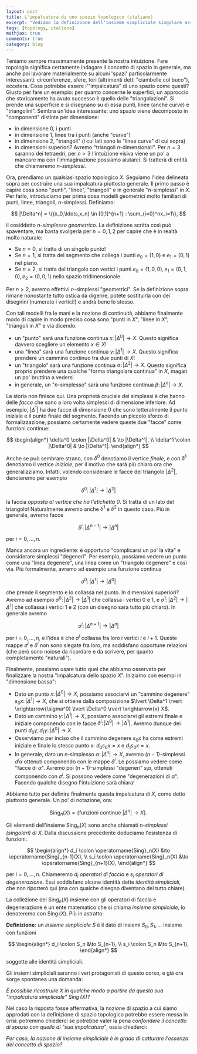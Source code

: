 ```yaml
---
layout: post
title: L'impalcatura di uno spazio topologico (italiano)
excerpt: "Vediamo la definizione dell'insieme simpliciale singolare associato ad uno spazio topologico (post in italiano)"
tags: [topology, italiano]
mathjax: true
comments: true
category: blog
---
```


Teniamo sempre massimamente presente la nostra intuizione. Fare topologia significa certamente indagare il concetto di spazio in generale, ma anche poi lavorare materialmente su alcuni 'spazi' particolarmente interessanti: circonferenze, sfere, tori (altrimenti detti "ciambelle col buco"), eccetera. Cosa potrebbe essere l'"impalcatura" di uno spazio come questi? Giusto per fare un esempio: per quanto concerne le superfici, un approccio che storicamente ha avuto successo è quello delle "triangolazioni". Si prende una superficie e si disegnano su di essa punti, linee (anche curve) e "triangolini". Sembra un'idea interessante: uno spazio viene decomposto in "componenti" distinte per dimensione:

- in dimensione $0$, i punti
- in dimensione $1$, linee tra i punti (anche "curve")
- in dimensione $2$, "triangoli" (i cui lati sono le "linee curve" di cui sopra)
- in dimensioni superiori? Avremo "triangoli $n$-dimensionali". Per $n=3$ saranno dei tetraedri, per $n>3$ l'intuizione visiva viene un po' a mancare ma con l'immaginazione possiamo aiutarci. Si tratterà di entità che chiameremo *$n$-simplessi*.

Ora, prendiamo un qualsiasi spazio topologico $X$. Seguiamo l'idea delineata sopra per costruire una sua impalcatura piuttosto generale. Il primo passo è capire cosa sono "punti", "linee", "triangoli" e in generale "$n$-simplessi" in $X$. Per farlo, introduciamo per prima cosa modelli geometrici molto familiari di punti, linee, triangoli, $n$-simplessi. Definiamo:

$$
|\Delta^n| = \{(x_0,\ldots,x_n) \in [0,1]^{n+1} : \sum_{i=0}^nx_i=1\},
$$

il cosiddetto *$n$-simplesso geometrico*. La definizione scritta così può spaventare, ma basta svolgerla per $n=0,1,2$ per capire che è in realtà molto naturale:

- Se $n=0$, si tratta di un singolo punto!
- Se $n=1$, si tratta del segmento che collega i punti $e_0=(1,0)$ e $e_1=(0,1)$ nel piano.
- Se $n=2$, si tratta del triangolo con vertici i punti $e_0=(1,0,0), e_1=(0,1,0), e_2=(0,0,1)$ nello spazio tridimensionale.

Per $n>2$, avremo effettivi $n$-simplessi "geometrici". Se la definizione sopra rimane nonostante tutto ostica da digerire, potete sostituirla con dei disegnini (numerate i vertici!) e andrà bene lo stesso.

Con tali modelli fra le mani e la nozione di continuità, abbiamo finalmente modo di capire in modo preciso cosa sono "punti in $X$", "linee in $X$", "triangoli in $X$" e via dicendo:

- un "punto" sarà una funzione continua $x \colon \lvert \Delta^0 \rvert \to X$. Questo significa davvero scegliere un elemento $x \in X$!
- una "linea" sarà una funzione continua $\gamma \colon \lvert \Delta^1 \rvert \to X$. Questo significa prendere un cammino continuo tra due punti di $X$!
- un "triangolo" sarà una funzione continua $\alpha \colon \lvert \Delta^2 \rvert \to X$. Questo significa proprio prendere una qualche "forma triangolare continua" in $X$, magari un po' bruttina a vedersi
- in generale, un "$n$-simplesso" sarà una funzione continua $\beta \colon \lvert \Delta^n \rvert \to X$.

La storia non finisce qui. Una proprietà cruciale dei simplessi è che hanno delle *facce* che sono a loro volta simplessi di dimensione inferiore. Ad esempio, $\lvert \Delta^1 \rvert$ ha due facce di dimensione $0$ che sono letteralmente il punto iniziale e il punto finale del segmento. Facendo un piccolo sforzo di formalizzazione, possiamo certamente vedere queste due "facce" come funzioni continue:

$$
\begin{align*}
\delta^0 \colon |\Delta^0| & \to |\Delta^1|, \\
\delta^1 \colon |\Delta^0| & \to |\Delta^1|.
\end{align*}
$$

Anche se può sembrare strano, con $\delta^0$ denotiamo il vertice *finale*, e con $\delta^1$ denotiamo il vertice *iniziale*, per il motivo che sarà più chiaro ora che generalizziamo. Infatti, volendo considerare le facce del triangolo $\lvert \Delta^2 \rvert$, denoteremo per esempio

$$
\delta^0 \colon |\Delta^1| \to |\Delta^2|
$$

la faccia *opposta al vertice che ha l'etichetta $0$*. Si tratta di un lato del triangolo! Naturalmente avremo anche $\delta^1$ e $\delta^2$ in questo caso. Più in generale, avremo facce

$$
\delta^i \colon |\Delta^{n-1}| \to |\Delta^n|
$$

per $i=0,\ldots,n$.

Manca ancora un ingrediente: è opportuno "complicarsi un po' la vita" e considerare simplessi "degeneri". Per esempio, possiamo vedere un punto come una "linea degenere", una linea come un "triangolo degenere" e così via. Più formalmente, avremo ad esempio una funzione continua

$$
\sigma^0 \colon |\Delta^1| \to |\Delta^0|
$$

che prende il segmento e lo collassa nel punto. In dimensioni superiori? Avremo ad esempio $\sigma^0 \colon \lvert \Delta^2 \rvert \to \lvert \Delta^1 \rvert$ che collassa i vertici $0$ e $1$, e $\sigma^1 \colon \lvert \Delta^2 \rvert \to \lvert \Delta^1 \rvert$ che collassa i vertici $1$ e $2$ (con un disegno sarà tutto più chiaro). In generale avremo

$$
\sigma^i \colon |\Delta^{n+1}| \to |\Delta^n|
$$

per $i=0,\ldots,n$, e l'idea è che $\sigma^i$ collassa fra loro i vertici $i$ e $i+1$. Queste mappe $\sigma^i$ e $\delta^i$ non sono slegate fra loro, ma soddisfano opportune relazioni (che però sono noiose da ricordare e da scrivere, per quanto completamente "naturali").

Finalmente, possiamo usare tutto quel che abbiamo osservato per finalizzare la nostra "impalcatura dello spazio $X$". Iniziamo con esempi in "dimensione bassa":

- Dato un punto $x \colon \lvert \Delta^0 \rvert \to X$, possiamo associarvi un "cammino degenere" $s_0 x \colon \lvert \Delta^1 \rvert \to X$, che si ottiene dalla composizione $\lvert \Delta^1 \rvert \xrightarrow{\sigma^0} \lvert \Delta^0 \rvert \xrightarrow{x} X$.
- Dato un cammino $\gamma \colon \lvert \Delta^1 \rvert \to X$, possiamo associarvi gli estremi finale e iniziale componendo con le facce $\delta^i \colon \lvert \Delta^0 \rvert \to \lvert \Delta^1 \rvert$. Avremo dunque dei punti $d_0 \gamma, d_1 \gamma \colon |\Delta^0| \to X$. 
- Osserviamo per inciso che il cammino degenere $s_0 x$ ha come estremi iniziale e finale lo stesso punto $x$: $d_0s_0 x = x$ e $d_1 s_0 x=x$.
- In generale, dato un $n$-simplesso $\alpha \colon \lvert \Delta^n \rvert \to X$, avremo $(n-1)$-simplessi $d^i\alpha$ ottenuti componendo con le mappe $\delta^i$. Le possiamo vedere come "facce di $\alpha$". Avremo poi $(n+1)$-simplessi "degeneri" $s_i \alpha$, ottenuti componendo con $\sigma^i$. Si possono vedere come "degenerazioni di $\alpha$". Facendo qualche disegno l'intuizione sarà chiara!

Abbiamo tutto per definire finalmente questa impalcatura di $X$, come detto piuttosto generale. Un po' di notazione, ora:

$$
\operatorname{Sing}_n(X) = \{\text{funzioni continue $|\Delta^n| \to X$}\}.
$$

Gli elementi dell'insieme $\operatorname{Sing}_n(X)$ sono anche chiamati *$n$-simplessi (singolari) di $X$*. Dalla discussione precedente deduciamo l'esistenza di funzioni:

$$
\begin{align*}
d_i \colon \operatorname{Sing}_n(X) &\to \operatorname{Sing}_{n-1}(X), \\
s_i \colon \operatorname{Sing}_n(X) &\to \operatorname{Sing}_{n+1}(X),
\end{align*}
$$

per $i=0,\ldots,n$. Chiameremo $d_i$ *operatori di faccia* e $s_i$ *operatori di degenerazione*. Essi soddisfano alcune identità dette *identità simpliciali*, che non riporterò qui (ma con qualche disegno diventano del tutto chiare).

La collezione dei $\operatorname{Sing}_n(X)$ insieme con gli operatori di faccia e degenerazione è un ente matematico che si chiama *insieme simpliciale*, lo denoteremo con $\operatorname{Sing}(X)$. Più in astratto:

**Definizione**: un *insieme simpliciale* $S$ è il dato di insiemi $S_0, S_1,\ldots$ insieme con funzioni

$$
\begin{align*}
d_i \colon S_n &\to S_{n-1}, \\
s_i \colon S_n &\to S_{n+1},
\end{align*}
$$

soggette alle identità simpliciali.

Gli insiemi simpliciali saranno i veri protagonisti di questo corso, e già ora sorge spontanea una domanda:

*È possibile ricostruire $X$ in qualche modo a partire da questa sua "impalcatura simpliciale" $\operatorname{Sing}(X)$?* 

Nel caso la risposta fosse affermativa, la nozione di spazio a cui siamo approdati con la definizione di spazio topologico potrebbe essere messa in crisi: potremmo chiederci se potrebbe valer la pena *confondere il concetto di spazio con quello di "sua impalcatura"*, ossia chiederci:

*Per caso, la nozione di insieme simpliciale è in grado di catturare l'essenza del concetto di spazio?*
